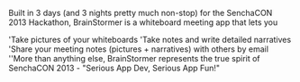 Built in 3 days (and 3 nights pretty much non-stop) for the SenchaCON 2013 Hackathon, BrainStormer is a whiteboard meeting app that lets you

'Take pictures of your whiteboards
'Take notes and write detailed narratives
'Share your meeting notes (pictures + narratives) with others by email
''More than anything else, BrainStormer represents the true spirit of SenchaCON 2013 - "Serious App Dev, Serious App Fun!"

